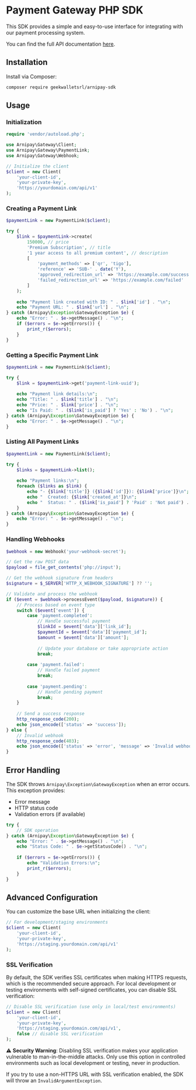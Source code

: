 # Payment Gateway PHP SDK

This SDK provides a simple and easy-to-use interface for integrating with our payment processing system.

You can find the full API documentation [here](https://docs.yourdomain.com/api).

## Installation

Install via Composer:

```bash
composer require geekwalletsrl/arnipay-sdk
```

## Usage

### Initialization

```php
require 'vendor/autoload.php';

use Arnipay\Gateway\Client;
use Arnipay\Gateway\PaymentLink;
use Arnipay\Gateway\Webhook;

// Initialize the client
$client = new Client(
    'your-client-id',
    'your-private-key',
    'https://yourdomain.com/api/v1'
);
```

### Creating a Payment Link

```php
$paymentLink = new PaymentLink($client);

try {
    $link = $paymentLink->create(
        150000, // price
        'Premium Subscription', // title
        '1 year access to all premium content', // description
        [
            'payment_methods' => ['qr', 'tigo'],
            'reference' => 'SUB-' . date('Y'),
            'approved_redirection_url' => 'https://example.com/success',
            'failed_redirection_url' => 'https://example.com/failed'
        ]
    );
    
    echo "Payment link created with ID: " . $link['id'] . "\n";
    echo "Payment URL: " . $link['url'] . "\n";
} catch (Arnipay\Exception\GatewayException $e) {
    echo "Error: " . $e->getMessage() . "\n";
    if ($errors = $e->getErrors()) {
        print_r($errors);
    }
}
```

### Getting a Specific Payment Link

```php
$paymentLink = new PaymentLink($client);

try {
    $link = $paymentLink->get('payment-link-uuid');
    
    echo "Payment link details:\n";
    echo "Title: " . $link['title'] . "\n";
    echo "Price: " . $link['price'] . "\n";
    echo "Is Paid: " . ($link['is_paid'] ? 'Yes' : 'No') . "\n";
} catch (Arnipay\Exception\GatewayException $e) {
    echo "Error: " . $e->getMessage() . "\n";
}
```

### Listing All Payment Links

```php
$paymentLink = new PaymentLink($client);

try {
    $links = $paymentLink->list();
    
    echo "Payment links:\n";
    foreach ($links as $link) {
        echo "- {$link['title']} ({$link['id']}): {$link['price']}\n";
        echo "  Created: {$link['created_at']}\n";
        echo "  Status: " . ($link['is_paid'] ? 'Paid' : 'Not paid') . "\n";
    }
} catch (Arnipay\Exception\GatewayException $e) {
    echo "Error: " . $e->getMessage() . "\n";
}
```

### Handling Webhooks

```php
$webhook = new Webhook('your-webhook-secret');

// Get the raw POST data
$payload = file_get_contents('php://input');

// Get the webhook signature from headers
$signature = $_SERVER['HTTP_X_WEBHOOK_SIGNATURE'] ?? '';

// Validate and process the webhook
if ($event = $webhook->processEvent($payload, $signature)) {
    // Process based on event type
    switch ($event['event']) {
        case 'payment.completed':
            // Handle successful payment
            $linkId = $event['data']['link_id'];
            $paymentId = $event['data']['payment_id'];
            $amount = $event['data']['amount'];
            
            // Update your database or take appropriate action
            break;
            
        case 'payment.failed':
            // Handle failed payment
            break;
            
        case 'payment.pending':
            // Handle pending payment
            break;
    }
    
    // Send a success response
    http_response_code(200);
    echo json_encode(['status' => 'success']);
} else {
    // Invalid webhook
    http_response_code(403);
    echo json_encode(['status' => 'error', 'message' => 'Invalid webhook']);
}
```

## Error Handling

The SDK throws `Arnipay\Exception\GatewayException` when an error occurs. This exception provides:

- Error message
- HTTP status code
- Validation errors (if available)

```php
try {
    // SDK operation
} catch (Arnipay\Exception\GatewayException $e) {
    echo "Error: " . $e->getMessage() . "\n";
    echo "Status Code: " . $e->getStatusCode() . "\n";
    
    if ($errors = $e->getErrors()) {
        echo "Validation Errors:\n";
        print_r($errors);
    }
}
```

## Advanced Configuration

You can customize the base URL when initializing the client:

```php
// For development/staging environments
$client = new Client(
    'your-client-id',
    'your-private-key',
    'https://staging.yourdomain.com/api/v1'
);
```

### SSL Verification

By default, the SDK verifies SSL certificates when making HTTPS requests, which is the recommended secure approach. For local development or testing environments with self-signed certificates, you can disable SSL verification:

```php
// Disable SSL verification (use only in local/test environments)
$client = new Client(
    'your-client-id',
    'your-private-key',
    'https://staging.yourdomain.com/api/v1',
    false // disable SSL verification
);
```

⚠️ **Security Warning**: Disabling SSL verification makes your application vulnerable to man-in-the-middle attacks. Only use this option in controlled environments such as local development or testing, never in production.

If you try to use a non-HTTPS URL with SSL verification enabled, the SDK will throw an `InvalidArgumentException`.
